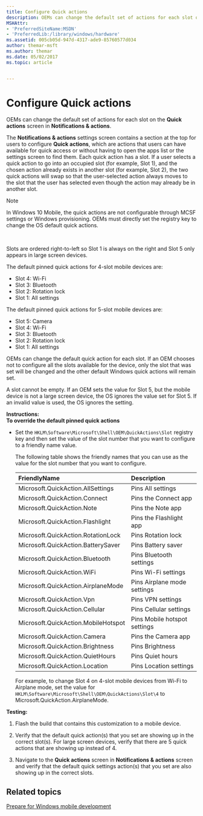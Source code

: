 ```yaml
---
title: Configure Quick actions
description: OEMs can change the default set of actions for each slot on the Quick actions screen in Notifications actions.
MSHAttr:
- 'PreferredSiteName:MSDN'
- 'PreferredLib:/library/windows/hardware'
ms.assetid: 005cb05d-947d-4317-ade9-85760577d034
author: themar-msft
ms.author: themar
ms.date: 05/02/2017
ms.topic: article


---
```


# Configure Quick actions


OEMs can change the default set of actions for each slot on the **Quick actions** screen in **Notifications & actions**.

The **Notifications & actions** settings screen contains a section at the top for users to configure **Quick actions**, which are actions that users can have available for quick access or without having to open the apps list or the settings screen to find them. Each quick action has a slot. If a user selects a quick action to go into an occupied slot (for example, Slot 1), and the chosen action already exists in another slot (for example, Slot 2), the two quick actions will swap so that the user-selected action always moves to the slot that the user has selected even though the action may already be in another slot.

> [!NOTE]
> In Windows 10 Mobile, the quick actions are not configurable through MCSF settings or Windows provisioning. OEMs must directly set the registry key to change the OS default quick actions.

 

Slots are ordered right-to-left so Slot 1 is always on the right and Slot 5 only appears in large screen devices.

The default pinned quick actions for 4-slot mobile devices are:

-   Slot 4: Wi-Fi
-   Slot 3: Bluetooth
-   Slot 2: Rotation lock
-   Slot 1: All settings

The default pinned quick actions for 5-slot mobile devices are:

-   Slot 5: Camera
-   Slot 4: Wi-Fi
-   Slot 3: Bluetooth
-   Slot 2: Rotation lock
-   Slot 1: All settings

OEMs can change the default quick action for each slot. If an OEM chooses not to configure all the slots available for the device, only the slot that was set will be changed and the other default Windows quick actions will remain set.

A slot cannot be empty. If an OEM sets the value for Slot 5, but the mobile device is not a large screen device, the OS ignores the value set for Slot 5. If an invalid value is used, the OS ignores the setting.

<a href="" id="instructions-"></a>**Instructions:**  
**To override the default pinned quick actions**

-   Set the `HKLM\Software\Microsoft\Shell\OEM\QuickActions\Slot` registry key and then set the value of the slot number that you want to configure to a friendly name value.

    The following table shows the friendly names that you can use as the value for the slot number that you want to configure.

    | FriendlyName                        | Description                  |
    |:------------------------------------|:-----------------------------|
    | Microsoft.QuickAction.AllSettings   | Pins All settings            |
    | Microsoft.QuickAction.Connect       | Pins the Connect app         |
    | Microsoft.QuickAction.Note          | Pins the Note app            |
    | Microsoft.QuickAction.Flashlight    | Pins the Flashlight app      |
    | Microsoft.QuickAction.RotationLock  | Pins Rotation lock           |
    | Microsoft.QuickAction.BatterySaver  | Pins Battery saver           |
    | Microsoft.QuickAction.Bluetooth     | Pins Bluetooth settings      |
    | Microsoft.QuickAction.WiFi          | Pins Wi-Fi settings          |
    | Microsoft.QuickAction.AirplaneMode  | Pins Airplane mode settings  |
    | Microsoft.QuickAction.Vpn           | Pins VPN settings            |
    | Microsoft.QuickAction.Cellular      | Pins Cellular settings       |
    | Microsoft.QuickAction.MobileHotspot | Pins Mobile hotspot settings |
    | Microsoft.QuickAction.Camera        | Pins the Camera app          |
    | Microsoft.QuickAction.Brightness    | Pins Brightness              |
    | Microsoft.QuickAction.QuietHours    | Pins Quiet hours             |
    | Microsoft.QuickAction.Location      | Pins Location settings       |

    For example, to change Slot 4 on 4-slot mobile devices from Wi-Fi to Airplane mode, set the value for `HKLM\Software\Microsoft\Shell\OEM\QuickActions\Slot\4` to Microsoft.QuickAction.AirplaneMode.

<a href="" id="testing-"></a>**Testing:**  
1.  Flash the build that contains this customization to a mobile device.

2.  Verify that the default quick action(s) that you set are showing up in the correct slot(s). For large screen devices, verify that there are 5 quick actions that are showing up instead of 4.

3.  Navigate to the **Quick actions** screen in **Notifications & actions** screen and verify that the default quick settings action(s) that you set are also showing up in the correct slots.

## Related topics

[Prepare for Windows mobile development](https://docs.microsoft.com/en-us/windows-hardware/manufacture/mobile/preparing-for-windows-mobile-development)
